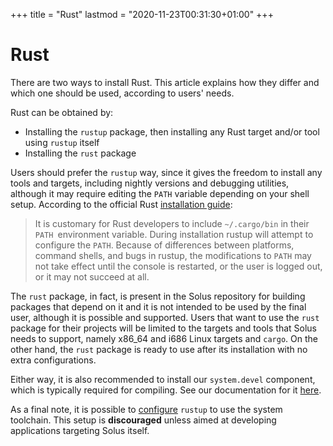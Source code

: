 +++
title = "Rust"
lastmod = "2020-11-23T00:31:30+01:00"
+++
# Rust

There are two ways to install Rust. This article explains how they differ and which one should be used, according to users' needs.

Rust can be obtained by:
 - Installing the `rustup` package, then installing any Rust target and/or tool using `rustup` itself
 - Installing the `rust` package

Users should prefer the `rustup` way, since it gives the freedom to install any tools and targets, including nightly versions and debugging utilities, although it may require editing the `PATH` variable depending on your shell setup. According to the official Rust [installation guide](https://www.rust-lang.org/tools/install):

> It is customary for Rust developers to include `~/.cargo/bin` in their `PATH `environment variable. During installation rustup will attempt to configure the `PATH`. Because of differences between platforms, command shells, and bugs in rustup, the modifications to `PATH` may not take effect until the console is restarted, or the user is logged out, or it may not succeed at all.

The `rust` package, in fact, is present in the Solus repository for building packages that depend on it and it is not intended to be used by the final user, although it is possible and supported. Users that want to use the `rust` package for their projects will be limited to the targets and tools that Solus needs to support, namely x86_64 and i686 Linux targets and `cargo`. On the other hand, the `rust` package is ready to use after its installation with no extra configurations.

Either way, it is also recommended to install our `system.devel` component, which is typically required for compiling. See our documentation for it [here](/articles/package-management/basics/en/#base-development-tools).

As a final note, it is possible to [configure](https://rust-lang.github.io/rustup/installation/package-managers.html) `rustup` to use the system toolchain. This setup is **discouraged** unless aimed at developing applications targeting Solus itself.
